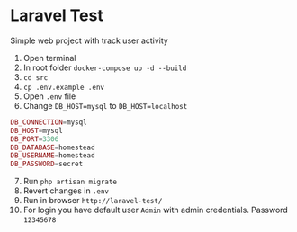 # Laravel Test
Simple web project with track user activity


1. Open terminal
2. In root folder ```docker-compose up -d --build```
3. ```cd src```
4. ``` cp .env.example .env ```
5. Open ```.env``` file
6. Change ```DB_HOST=mysql``` to ```DB_HOST=localhost```
```php
DB_CONNECTION=mysql
DB_HOST=mysql
DB_PORT=3306
DB_DATABASE=homestead
DB_USERNAME=homestead
DB_PASSWORD=secret
```
7. Run ```php artisan migrate```
8. Revert changes in ```.env```
9. Run in browser ```http://laravel-test/```
10. For login you have default user ```Admin``` with admin credentials. Password ```12345678```
